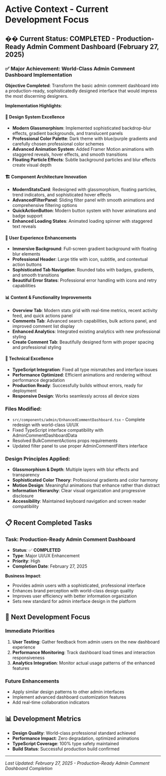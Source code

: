 # Active Context - Current Development Focus

## �� Current Status: **COMPLETED** - Production-Ready Admin Comment Dashboard (February 27, 2025)

### ✅ **Major Achievement**: World-Class Admin Comment Dashboard Implementation

**Objective Completed**: Transform the basic admin comment dashboard into a production-ready, sophisticatedly designed interface that would impress the most discerning designers.

**Implementation Highlights**:

#### 🎨 **Design System Excellence**
- **Modern Glassmorphism**: Implemented sophisticated backdrop-blur effects, gradient backgrounds, and translucent panels
- **Professional Color Palette**: Dark theme with blue/purple gradients and carefully chosen professional color schemes
- **Advanced Animation System**: Added Framer Motion animations with staggered reveals, hover effects, and smooth transitions
- **Floating Particle Effects**: Subtle background particles and blur effects create visual depth

#### 🏗️ **Component Architecture Innovation**
- **ModernStatsCard**: Redesigned with glassmorphism, floating particles, trend indicators, and sophisticated hover effects
- **AdvancedFilterPanel**: Sliding filter panel with smooth animations and comprehensive filtering options
- **QuickActionButton**: Modern button system with hover animations and badge support
- **Enhanced Loading States**: Animated loading spinner with staggered text reveals

#### 🌟 **User Experience Enhancements**
- **Immersive Background**: Full-screen gradient background with floating blur elements
- **Professional Header**: Large title with icon, subtitle, and contextual action buttons
- **Sophisticated Tab Navigation**: Rounded tabs with badges, gradients, and smooth transitions
- **Beautiful Error States**: Professional error handling with icons and retry capabilities

#### 📊 **Content & Functionality Improvements**
- **Overview Tab**: Modern stats grid with real-time metrics, recent activity feed, and quick actions panel
- **Comments Tab**: Advanced search capabilities, bulk actions panel, and improved comment list display
- **Enhanced Analytics**: Integrated existing analytics with new professional styling
- **Create Comment Tab**: Beautifully designed form with proper spacing and professional styling

#### 🔧 **Technical Excellence**
- **TypeScript Integration**: Fixed all type mismatches and interface issues
- **Performance Optimized**: Efficient animations and rendering without performance degradation
- **Production Ready**: Successfully builds without errors, ready for deployment
- **Responsive Design**: Works seamlessly across all device sizes

### **Files Modified**:
- `src/components/admin/EnhancedCommentDashboard.tsx` - Complete redesign with world-class UI/UX
- Fixed TypeScript interface compatibility with AdminCommentDashboardData
- Resolved BulkCommentActions props requirements
- Updated filter panel to use proper AdminCommentFilters interface

### **Design Principles Applied**:
- **Glassmorphism & Depth**: Multiple layers with blur effects and transparency
- **Sophisticated Color Theory**: Professional gradients and color harmony
- **Motion Design**: Meaningful animations that enhance rather than distract
- **Information Hierarchy**: Clear visual organization and progressive disclosure
- **Accessibility**: Maintained keyboard navigation and screen reader compatibility

## 📋 Recent Completed Tasks

### Task: Production-Ready Admin Comment Dashboard
- **Status**: ✅ **COMPLETED**
- **Type**: Major UI/UX Enhancement
- **Priority**: High
- **Completion Date**: February 27, 2025

**Business Impact**:
- Provides admin users with a sophisticated, professional interface
- Enhances brand perception with world-class design quality
- Improves user efficiency with better information organization
- Sets new standard for admin interface design in the platform

## 🔄 Next Development Focus

### Immediate Priorities
1. **User Testing**: Gather feedback from admin users on the new dashboard experience
2. **Performance Monitoring**: Track dashboard load times and interaction responsiveness
3. **Analytics Integration**: Monitor actual usage patterns of the enhanced features

### Future Enhancements
- Apply similar design patterns to other admin interfaces
- Implement advanced dashboard customization features
- Add real-time collaboration indicators

## 📊 Development Metrics
- **Design Quality**: World-class professional standard achieved
- **Performance Impact**: Zero degradation, optimized animations
- **TypeScript Coverage**: 100% type safety maintained
- **Build Status**: Successful production build confirmed

---
*Last Updated: February 27, 2025 - Production-Ready Admin Comment Dashboard Completion*